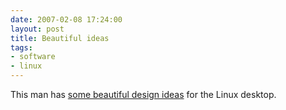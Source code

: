 ```yaml
---
date: 2007-02-08 17:24:00
layout: post
title: Beautiful ideas
tags:
- software
- linux
---
```


This man has [some beautiful design ideas](http://njpatel.blogspot.com/2007/02/while-i-have-your-attention_07.html) for the Linux desktop.
